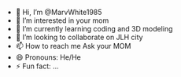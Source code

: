 - 👋 Hi, I’m @MarvWhite1985
- 👀 I’m interested in your mom
- 🌱 I’m currently learning coding and 3D modeling
- 💞️ I’m looking to collaborate on JLH city
- 📫 How to reach me Ask your MOM
- 😄 Pronouns: He/He
- ⚡ Fun fact: ...

<!---
MarvWhite1985/MarvWhite1985 is a ✨ special ✨ repository because its `README.md` (this file) appears on your GitHub profile.
You can click the Preview link to take a look at your changes.
--->
